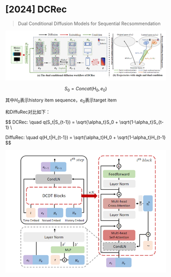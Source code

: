 # [2024] DCRec

> Dual Conditional Diffusion Models for Sequential Recsommendation


![alt text](image.png)

$$
S_0 = Concat(H_0, e_0)
$$

其中$H_0$表示history item sequence，$e_0$表示target item

和DiffuRec对比如下：

$$
DCRec: \quad q(S_t|S_{t-1}) = \sqrt{\alpha_t}S_0 + \sqrt{1-\alpha_t}S_{t-1} \\

DiffuRec: \quad q(H_t|H_{t-1}) = \sqrt{\alpha_t}H_0 + \sqrt{1-\alpha_t}H_{t-1} 
$$


![alt text](image-1.png)



 